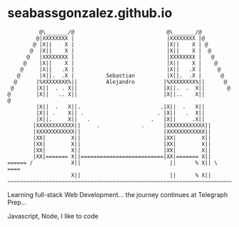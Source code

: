 # seabassgonzalez.github.io


              @\_______/@                             @\_______/@
             @|XXXXXXXX |                             |XXXXXXXX |@
            @ |X||    X |                             |X||    X | @
           @  |X||    X |                             |X||    X |  @
          @   |XXXXXXXX |                             |XXXXXXXX |   @
         @    |X||    X |                             |X||    X |    @
        @     |X||   .X |                             |X||   .X |     @
       @      |X||.  .X |          Sebastian          |X||.  .X |      @
      @      |%XXXXXXXX%||         Alejandro         |%XXXXXXXX%||      @
     @       |X||  . . X||                           |X||.  .  X||       @
    @        |X||   .. X||                           |X||..    X||        @                   
             |X||  .   X||.                         .|X||  .   X||                               
             |X|| .    X|| .                       . |X||   .  X||           
             |X||.     X||   .                   .   |X||     .X||             
            |XXXXXXXXXXXX||     .             .      |XXXXXXXXXXXX||         
            |XXXXXXXXXXXX||                          |XXXXXXXXXXXX||            
            |XX|        X||                          |XX|        X||  
            |XX|        X||                          |XX|        X||   
            |XX|        X||                          |XX|        X||  
            |XX|======= X||==========================|XX|======= X||
    ====== /            X||                            ||      % X|| \ ====
                        X||                            ||      % X||
    ~~~~~~~~~~~~~~~~~~~~~~~~~~~~~~~~~~~~~~~~~~~~~~~~~~~~~~~~~~~~~~~~~~~~~~~


Learning full-stack Web Development... the journey continues at Telegraph Prep...

Javascript, Node, I like to code
